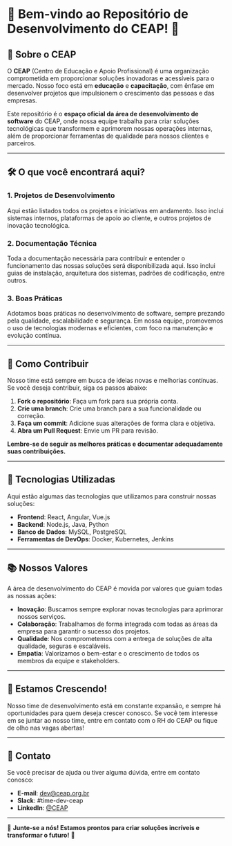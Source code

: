 # 🌟 Bem-vindo ao Repositório de Desenvolvimento do CEAP! 🌟

## 🚀 Sobre o CEAP

O **CEAP** (Centro de Educação e Apoio Profissional) é uma organização comprometida em proporcionar soluções inovadoras e acessíveis para o mercado. Nosso foco está em **educação** e **capacitação**, com ênfase em desenvolver projetos que impulsionem o crescimento das pessoas e das empresas.

Este repositório é o **espaço oficial da área de desenvolvimento de software** do CEAP, onde nossa equipe trabalha para criar soluções tecnológicas que transformem e aprimorem nossas operações internas, além de proporcionar ferramentas de qualidade para nossos clientes e parceiros.

---

## 🛠️ O que você encontrará aqui?

### 1. **Projetos de Desenvolvimento**

Aqui estão listados todos os projetos e iniciativas em andamento. Isso inclui sistemas internos, plataformas de apoio ao cliente, e outros projetos de inovação tecnológica. 

### 2. **Documentação Técnica**

Toda a documentação necessária para contribuir e entender o funcionamento das nossas soluções será disponibilizada aqui. Isso inclui guias de instalação, arquitetura dos sistemas, padrões de codificação, entre outros.

### 3. **Boas Práticas**

Adotamos boas práticas no desenvolvimento de software, sempre prezando pela qualidade, escalabilidade e segurança. Em nossa equipe, promovemos o uso de tecnologias modernas e eficientes, com foco na manutenção e evolução contínua.

---

## 🤝 Como Contribuir

Nosso time está sempre em busca de ideias novas e melhorias contínuas. Se você deseja contribuir, siga os passos abaixo:

1. **Fork o repositório**: Faça um fork para sua própria conta.
2. **Crie uma branch**: Crie uma branch para a sua funcionalidade ou correção.
3. **Faça um commit**: Adicione suas alterações de forma clara e objetiva.
4. **Abra um Pull Request**: Envie um PR para revisão.

**Lembre-se de seguir as melhores práticas e documentar adequadamente suas contribuições.**

---

## 🔧 Tecnologias Utilizadas

Aqui estão algumas das tecnologias que utilizamos para construir nossas soluções:

- **Frontend**: React, Angular, Vue.js
- **Backend**: Node.js, Java, Python
- **Banco de Dados**: MySQL, PostgreSQL
- **Ferramentas de DevOps**: Docker, Kubernetes, Jenkins

---

## 📚 Nossos Valores

A área de desenvolvimento do CEAP é movida por valores que guiam todas as nossas ações:

- **Inovação**: Buscamos sempre explorar novas tecnologias para aprimorar nossos serviços.
- **Colaboração**: Trabalhamos de forma integrada com todas as áreas da empresa para garantir o sucesso dos projetos.
- **Qualidade**: Nos comprometemos com a entrega de soluções de alta qualidade, seguras e escaláveis.
- **Empatia**: Valorizamos o bem-estar e o crescimento de todos os membros da equipe e stakeholders.

---

## 🌱 Estamos Crescendo!

Nosso time de desenvolvimento está em constante expansão, e sempre há oportunidades para quem deseja crescer conosco. Se você tem interesse em se juntar ao nosso time, entre em contato com o RH do CEAP ou fique de olho nas vagas abertas!

---

## 📣 Contato

Se você precisar de ajuda ou tiver alguma dúvida, entre em contato conosco:

- **E-mail**: dev@ceap.org.br
- **Slack**: #time-dev-ceap
- **LinkedIn**: [@CEAP](https://www.linkedin.com/company/ceap)

---

🎉 **Junte-se a nós! Estamos prontos para criar soluções incríveis e transformar o futuro!** 🎉
